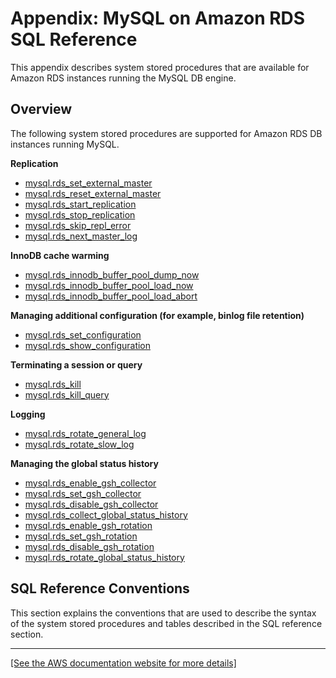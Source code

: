 # Appendix: MySQL on Amazon RDS SQL Reference<a name="Appendix.MySQL.SQLRef"></a>

This appendix describes system stored procedures that are available for Amazon RDS instances running the MySQL DB engine\.

## Overview<a name="Appendix.MySQL.SQLRef.Overview"></a>

The following system stored procedures are supported for Amazon RDS DB instances running MySQL\.

**Replication** 
+ [mysql\.rds\_set\_external\_master](mysql_rds_set_external_master.md)
+ [mysql\.rds\_reset\_external\_master](mysql_rds_reset_external_master.md)
+ [mysql\.rds\_start\_replication](mysql_rds_start_replication.md)
+ [mysql\.rds\_stop\_replication](mysql_rds_stop_replication.md)
+ [mysql\.rds\_skip\_repl\_error](mysql_rds_skip_repl_error.md)
+ [mysql\.rds\_next\_master\_log](mysql_rds_next_master_log.md)

**InnoDB cache warming** 
+ [mysql\.rds\_innodb\_buffer\_pool\_dump\_now](mysql_rds_innodb_buffer_pool_dump_now.md)
+ [mysql\.rds\_innodb\_buffer\_pool\_load\_now](mysql_rds_innodb_buffer_pool_load_now.md)
+ [mysql\.rds\_innodb\_buffer\_pool\_load\_abort](mysql_rds_innodb_buffer_pool_load_abort.md)

**Managing additional configuration \(for example, binlog file retention\)** 
+ [mysql\.rds\_set\_configuration](mysql_rds_set_configuration.md)
+ [mysql\.rds\_show\_configuration](mysql_rds_show_configuration.md)

**Terminating a session or query** 
+ [mysql\.rds\_kill](mysql_rds_kill.md)
+ [mysql\.rds\_kill\_query](mysql_rds_kill_query.md)

**Logging** 
+ [mysql\.rds\_rotate\_general\_log](mysql_rds_rotate_general_log.md)
+ [mysql\.rds\_rotate\_slow\_log](mysql_rds_rotate_slow_log.md)

**Managing the global status history** 
+ [mysql\.rds\_enable\_gsh\_collector](mysql_rds_enable_gsh_collector.md)
+ [mysql\.rds\_set\_gsh\_collector](mysql_rds_set_gsh_collector.md)
+ [mysql\.rds\_disable\_gsh\_collector](mysql_rds_disable_gsh_collector.md)
+ [mysql\.rds\_collect\_global\_status\_history](mysql_rds_collect_global_status_history.md)
+ [mysql\.rds\_enable\_gsh\_rotation](mysql_rds_enable_gsh_rotation.md)
+ [mysql\.rds\_set\_gsh\_rotation](mysql_rds_set_gsh_rotation.md)
+ [mysql\.rds\_disable\_gsh\_rotation](mysql_rds_disable_gsh_rotation.md)
+ [mysql\.rds\_rotate\_global\_status\_history](mysql_rds_rotate_global_status_history.md)

## SQL Reference Conventions<a name="RDS_SQL_reference_conventions"></a>

This section explains the conventions that are used to describe the syntax of the system stored procedures and tables described in the SQL reference section\. 


****  
[\[See the AWS documentation website for more details\]](http://docs.aws.amazon.com/AmazonRDS/latest/UserGuide/Appendix.MySQL.SQLRef.html)